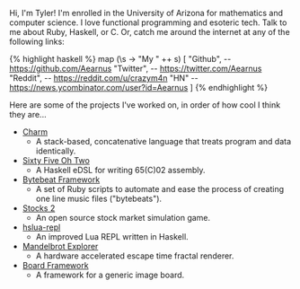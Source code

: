 Hi, I'm Tyler! I'm enrolled in the University of Arizona for mathematics and computer science. I love functional programming and esoteric tech. Talk to me about Ruby, Haskell, or C. Or, catch me around the internet at any of the following links:

{% highlight haskell %}
map (\s -> "My " ++ s) [
    "Github", -- https://github.com/Aearnus
    "Twitter", -- https://twitter.com/Aearnus
    "Reddit", -- https://reddit.com/u/crazym4n
    "HN" -- https://news.ycombinator.com/user?id=Aearnus
]
{% endhighlight %}

Here are some of the projects I've worked on, in order of how cool I think they are...
* [Charm](https://github.com/Aearnus/charm)
    * A stack-based, concatenative language that treats program and data identically.
* [Sixty Five Oh Two](https://github.com/Aearnus/sixty-five-oh-two)
    * A Haskell eDSL for writing 65(C)02 assembly.
* [Bytebeat Framework](https://github.com/Aearnus/bytebeat-framework)
    * A set of Ruby scripts to automate and ease the process of creating one line music files ("bytebeats").
* [Stocks 2](https://github.com/Aearnus/stocks-2)
    * An open source stock market simulation game.
* [hslua-repl](https://github.com/Aearnus/hslua-repl)
    * An improved Lua REPL written in Haskell.
* [Mandelbrot Explorer](https://github.com/Aearnus/mandelbrot-explorer)
    * A hardware accelerated escape time fractal renderer.
* [Board Framework](https://github.com/Aearnus/board-framework)
    * A framework for a generic image board.
